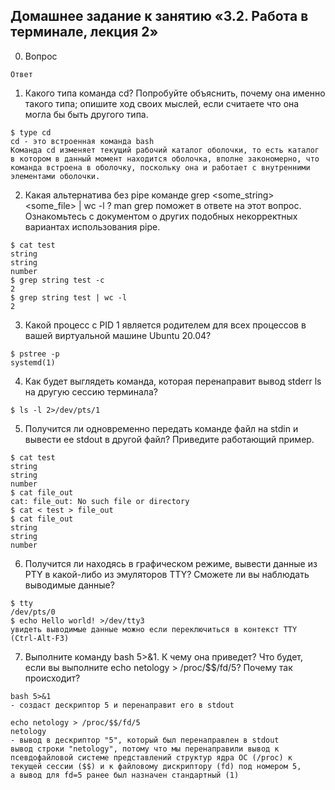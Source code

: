 ## Домашнее задание к занятию «3.2. Работа в терминале, лекция 2»

0. Вопрос  
```
Ответ
```

1. Какого типа команда cd? Попробуйте объяснить, почему она именно такого типа; опишите ход своих мыслей, если считаете что она могла бы быть другого типа.
```
$ type cd
cd - это встроенная команда bash
Команда cd изменяет текущий рабочий каталог оболочки, то есть каталог в котором в данный момент находится оболочка, вполне закономерно, что команда встроена в оболочку, поскольку она и работает с внутренними элементами оболочки.
```

2. Какая альтернатива без pipe команде grep <some_string> <some_file> | wc -l ? 
man grep поможет в ответе на этот вопрос. Ознакомьтесь с документом о других подобных некорректных вариантах использования pipe.
```
$ cat test
string
string
number
$ grep string test -c
2
$ grep string test | wc -l
2
```

3. Какой процесс с PID 1 является родителем для всех процессов в вашей виртуальной машине Ubuntu 20.04?
```
$ pstree -p
systemd(1)
```

4. Как будет выглядеть команда, которая перенаправит вывод stderr ls на другую сессию терминала?
```
$ ls -l 2>/dev/pts/1
```

5. Получится ли одновременно передать команде файл на stdin и вывести ее stdout в другой файл? Приведите работающий пример.
```
$ cat test
string
string
number
$ cat file_out
cat: file_out: No such file or directory 
$ cat < test > file_out
$ cat file_out
string
string
number
```

6. Получится ли находясь в графическом режиме, вывести данные из PTY в какой-либо из эмуляторов TTY? Сможете ли вы наблюдать выводимые данные?
```
$ tty
/dev/pts/0
$ echo Hello world! >/dev/tty3
увидеть выводимые данные можно если переключиться в контекст TTY (Ctrl-Alt-F3)
```

7. Выполните команду bash 5>&1. К чему она приведет? Что будет, если вы выполните echo netology > /proc/$$/fd/5? Почему так происходит?
```
bash 5>&1 
- создаст дескриптор 5 и перенаправит его в stdout

echo netology > /proc/$$/fd/5
netology
- вывод в дескриптор "5", который был перенаправлен в stdout
вывод строки "netology", потому что мы перенаправили вывод к псевдофайловой системе представлений структур ядра ОС (/proc) к текущей сессии ($$) и к файловому дискриптору (fd) под номером 5,
а вывод для fd=5 ранее был назначен стандартный (1)
```

